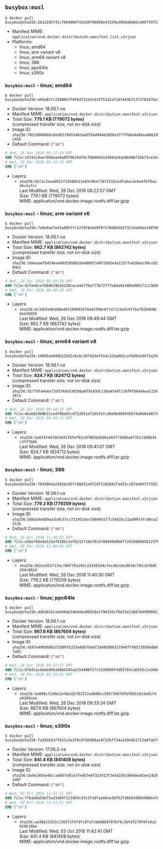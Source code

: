 ## `busybox:musl`

```console
$ docker pull busybox@sha256:2612192f41c76b40047a52d9796858e43159e30b0a0d66cd46f43f33f692a615
```

-	Manifest MIME: `application/vnd.docker.distribution.manifest.list.v2+json`
-	Platforms:
	-	linux; amd64
	-	linux; arm variant v6
	-	linux; arm64 variant v8
	-	linux; 386
	-	linux; ppc64le
	-	linux; s390x

### `busybox:musl` - linux; amd64

```console
$ docker pull busybox@sha256:e69a017c23d005ff0f647122dc633f51d1af18f443b71372701676e2e6d584be
```

-	Docker Version: 18.06.1-ce
-	Manifest MIME: `application/vnd.docker.distribution.manifest.v2+json`
-	Total Size: **779.1 KB (779072 bytes)**  
	(compressed transfer size, not on-disk size)
-	Image ID: `sha256:7852d949bbbc6a561f8453d82aa5554d844b105ba3ff7fb8e4a04aa86618c456`
-	Default Command: `["sh"]`

```dockerfile
# Wed, 26 Dec 2018 08:22:34 GMT
ADD file:1d743c9ae7469aae8a05f06164f0cf0b066422494a2d1e0b488f1bb73ce1bc52 in / 
# Wed, 26 Dec 2018 08:22:34 GMT
CMD ["sh"]
```

-	Layers:
	-	`sha256:b5fac2aaa8912f1d380521e03c0bef78715161edfa6ac4c6e4fbf0aad6c2afcc`  
		Last Modified: Wed, 26 Dec 2018 08:22:57 GMT  
		Size: 779.1 KB (779072 bytes)  
		MIME: application/vnd.docker.image.rootfs.diff.tar.gzip

### `busybox:musl` - linux; arm variant v6

```console
$ docker pull busybox@sha256:7e9a9ae7e43a905ffc527df8a4d9f87270d02bd273114a4dae34076b8f0e199a
```

-	Docker Version: 18.06.1-ce
-	Manifest MIME: `application/vnd.docker.distribution.manifest.v2+json`
-	Total Size: **862.7 KB (862742 bytes)**  
	(compressed transfer size, not on-disk size)
-	Image ID: `sha256:5d4eaaefb439eae46d1950b2de4860714072683e4a1157fad20eec99cc028de1`
-	Default Command: `["sh"]`

```dockerfile
# Wed, 26 Dec 2018 08:49:30 GMT
ADD file:41feebce7d0d62961b220ceca4e770a777b72777e8da8a180ad99171c236bb25 in / 
# Wed, 26 Dec 2018 08:49:30 GMT
CMD ["sh"]
```

-	Layers:
	-	`sha256:6c3de5e96108e49f289663579e42f60c077a7123a51977bef0204b008ee2b659`  
		Last Modified: Wed, 26 Dec 2018 08:49:44 GMT  
		Size: 862.7 KB (862742 bytes)  
		MIME: application/vnd.docker.image.rootfs.diff.tar.gzip

### `busybox:musl` - linux; arm64 variant v8

```console
$ docker pull busybox@sha256:14095ee049b22932c6c6c307433ef414c32da8b2caf0d0a1db75a29a7171f36a
```

-	Docker Version: 18.06.1-ce
-	Manifest MIME: `application/vnd.docker.distribution.manifest.v2+json`
-	Total Size: **824.7 KB (824712 bytes)**  
	(compressed transfer size, not on-disk size)
-	Image ID: `sha256:927f0f44e6e73d574de5303bba8f9143dc158a454df138f0fb04e6ea125616fa`
-	Default Command: `["sh"]`

```dockerfile
# Wed, 26 Dec 2018 09:40:22 GMT
ADD file:46ab82989631cedf90a65cd752051ef265fefcd6e9b089545874a660a46570f1 in / 
# Wed, 26 Dec 2018 09:40:22 GMT
CMD ["sh"]
```

-	Layers:
	-	`sha256:ba6f4f447d4364278fef93cdf985bd566a28d773406a6f7b17289834c3fffb66`  
		Last Modified: Wed, 26 Dec 2018 09:41:07 GMT  
		Size: 824.7 KB (824712 bytes)  
		MIME: application/vnd.docker.image.rootfs.diff.tar.gzip

### `busybox:musl` - linux; 386

```console
$ docker pull busybox@sha256:f03d0b4a23656245fc08d31e872df3102041fa425c187da04f1710210c6c94b7
```

-	Docker Version: 18.06.1-ce
-	Manifest MIME: `application/vnd.docker.distribution.manifest.v2+json`
-	Total Size: **779.2 KB (779209 bytes)**  
	(compressed transfer size, not on-disk size)
-	Image ID: `sha256:bd8a54a0d9aa3c8c57cc7319514ac58846d1f7c54b1bc21ad997afc00ce2312b`
-	Default Command: `["sh"]`

```dockerfile
# Wed, 26 Dec 2018 11:40:03 GMT
ADD file:e58e78da9a313ef818bc2af0215710e70c6788494d9b6f720168606501237632 in / 
# Wed, 26 Dec 2018 11:40:03 GMT
CMD ["sh"]
```

-	Layers:
	-	`sha256:942a3d52f17ecf80f70a192c22438164cfec462c6c8610c701c670d8d3dc882d`  
		Last Modified: Wed, 26 Dec 2018 11:40:30 GMT  
		Size: 779.2 KB (779209 bytes)  
		MIME: application/vnd.docker.image.rootfs.diff.tar.gzip

### `busybox:musl` - linux; ppc64le

```console
$ docker pull busybox@sha256:dd6d0161ade69a624b4a6a96928e179633dcf6d72e23087649906052fdd343b6
```

-	Docker Version: 18.06.1-ce
-	Manifest MIME: `application/vnd.docker.distribution.manifest.v2+json`
-	Total Size: **867.6 KB (867604 bytes)**  
	(compressed transfer size, not on-disk size)
-	Image ID: `sha256:4507e496950b372809fb315e0db78e6f3d48588031f940ff48573950e8b07a81`
-	Default Command: `["sh"]`

```dockerfile
# Wed, 26 Dec 2018 09:32:27 GMT
ADD file:07bd1acdededb6a6804243aa154488f57c5326b09f4db57b5cab526c2a34dee5 in / 
# Wed, 26 Dec 2018 09:32:33 GMT
CMD ["sh"]
```

-	Layers:
	-	`sha256:5e089cf2d9e2af6bd35f62572ad890cc50573997dfbf6651015e01f4a4209cea`  
		Last Modified: Wed, 26 Dec 2018 09:33:24 GMT  
		Size: 867.6 KB (867604 bytes)  
		MIME: application/vnd.docker.image.rootfs.diff.tar.gzip

### `busybox:musl` - linux; s390x

```console
$ docker pull busybox@sha256:fa281633ffb53cda376c87db980ac6f32bf734a1b944b1722e8fa674b79f671d
```

-	Docker Version: 17.06.2-ce
-	Manifest MIME: `application/vnd.docker.distribution.manifest.v2+json`
-	Total Size: **841.4 KB (841408 bytes)**  
	(compressed transfer size, not on-disk size)
-	Image ID: `sha256:da9e2493e40ccad4b7a01e3fe4b7e6f323913f3e542562d8ebea63ee2426140f`
-	Default Command: `["sh"]`

```dockerfile
# Wed, 03 Oct 2018 11:41:51 GMT
ADD file:ffbab8a59ef5ad3a69f123d59cd3c5fa9faeb6ae3bf627dbb63d88e988eaf836 in / 
# Wed, 03 Oct 2018 11:41:51 GMT
CMD ["sh"]
```

-	Layers:
	-	`sha256:aa3b613353c2302f2f47dfc8fafcb6686878fbf9c2bfdf279f0fe9a2920b18be`  
		Last Modified: Wed, 03 Oct 2018 11:42:41 GMT  
		Size: 841.4 KB (841408 bytes)  
		MIME: application/vnd.docker.image.rootfs.diff.tar.gzip

